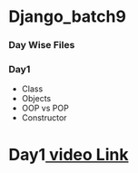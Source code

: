 # Django_batch9

### Day Wise Files

### Day1
- Class
- Objects
- OOP vs POP
- Constructor



# Day1[ video Link]()
